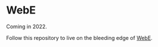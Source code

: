 # WebE
Coming in 2022.

Follow this repository to live on the bleeding edge of [WebE](https://www.jasongullickson.com/posts/webE-prologue).

